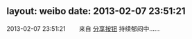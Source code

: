 layout: weibo
date: 2013-02-07 23:51:21
---
<meta name="referrer" content="no-referrer" />

2013-02-07 23:51:21  &nbsp;&nbsp;&nbsp;&nbsp;&nbsp;&nbsp; 来自 <a href="http://app.weibo.com/t/feed/cUcI1A" rel="nofollow">分享按钮</a>
持续郁闷中…… ​​​
